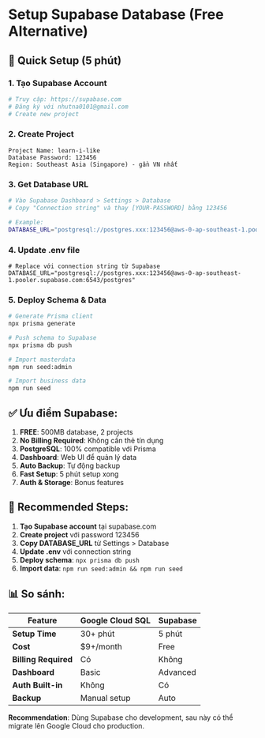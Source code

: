 # Setup Supabase Database (Free Alternative)

## 🎯 Quick Setup (5 phút)

### 1. Tạo Supabase Account

```bash
# Truy cập: https://supabase.com
# Đăng ký với nhutna0101@gmail.com
# Create new project
```

### 2. Create Project

```
Project Name: learn-i-like
Database Password: 123456
Region: Southeast Asia (Singapore) - gần VN nhất
```

### 3. Get Database URL

```bash
# Vào Supabase Dashboard > Settings > Database
# Copy "Connection string" và thay [YOUR-PASSWORD] bằng 123456

# Example:
DATABASE_URL="postgresql://postgres.xxx:123456@aws-0-ap-southeast-1.pooler.supabase.com:6543/postgres"
```

### 4. Update .env file

```env
# Replace với connection string từ Supabase
DATABASE_URL="postgresql://postgres.xxx:123456@aws-0-ap-southeast-1.pooler.supabase.com:6543/postgres"
```

### 5. Deploy Schema & Data

```bash
# Generate Prisma client
npx prisma generate

# Push schema to Supabase
npx prisma db push

# Import masterdata
npm run seed:admin

# Import business data
npm run seed
```

## ✅ Ưu điểm Supabase:

1. **FREE**: 500MB database, 2 projects
2. **No Billing Required**: Không cần thẻ tín dụng
3. **PostgreSQL**: 100% compatible với Prisma
4. **Dashboard**: Web UI để quản lý data
5. **Auto Backup**: Tự động backup
6. **Fast Setup**: 5 phút setup xong
7. **Auth & Storage**: Bonus features

## 🎯 Recommended Steps:

1. **Tạo Supabase account** tại supabase.com
2. **Create project** với password 123456
3. **Copy DATABASE_URL** từ Settings > Database
4. **Update .env** với connection string
5. **Deploy schema**: `npx prisma db push`
6. **Import data**: `npm run seed:admin && npm run seed`

## 📊 So sánh:

| Feature              | Google Cloud SQL | Supabase |
| -------------------- | ---------------- | -------- |
| **Setup Time**       | 30+ phút         | 5 phút   |
| **Cost**             | $9+/month        | Free     |
| **Billing Required** | Có               | Không    |
| **Dashboard**        | Basic            | Advanced |
| **Auth Built-in**    | Không            | Có       |
| **Backup**           | Manual setup     | Auto     |

**Recommendation**: Dùng Supabase cho development, sau này có thể migrate lên Google Cloud cho production.
